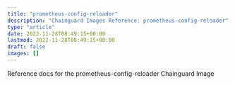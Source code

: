 ```yaml
---
title: "prometheus-config-reloader"
description: "Chainguard Images Reference: prometheus-config-reloader"
type: "article"
date: 2022-11-28T08:49:15+00:00
lastmod: 2022-11-28T08:49:15+00:00
draft: false
images: []
---
```


Reference docs for the prometheus-config-reloader Chainguard Image
